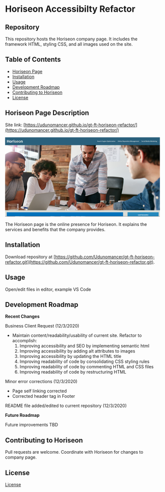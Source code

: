 # Horiseon Accessibilty Refactor

## Repository

This repository hosts the Horiseon company page.  It includes the framework HTML, styling CSS, and all images used on the site.

## Table of Contents

* [Horiseon Page](#horiseon_page)
* [Installation](#installation)
* [Usage](#usage)
* [Development Roadmap](#development_roadmap)
* [Contributing to Horiseon](#contributing)
* [License](#license)

## <a name="horiseon_page"></a>Horiseon Page Description

Site link: [https://udunomancer.github.io/gt-ft-horiseon-refactor/](https://udunomancer.github.io/gt-ft-horiseon-refactor/)

![Image](assets/images/home_page_screenshot.png)

The Horiseon page is the online presence for Horiseon.  It explains the services and benefits that the company provides.

## <a name="installation"></a>Installation

Download repository at [https://github.com/Udunomancer/gt-ft-horiseon-refactor.git](https://github.com/Udunomancer/gt-ft-horiseon-refactor.git).

## <a name="usage"></a>Usage

Open/edit files in editor, example VS Code

## <a name="development_roadmap"></a>Development Roadmap

**Recent Changes**

Business Client Request (12/3/2020)
* Maintain content/readability/usability of current site.  Refactor to accomplish:
    1. Improving accessibility and SEO by implementing semantic html
    2. Improving accessibility by adding alt attributes to images
    3. Improving accessibility by updating the HTML title
    4. Improving readability of code by consolidating CSS styling rules
    5. Improving readability of code by commenting HTML and CSS files
    6. Improving readability of code by restructuring HTML

Minor error corrections (12/3/2020)
* Page self linking corrected
* Corrected header tag in Footer

README file added/edited to current repository (12/3/2020)

**Future Roadmap**

Future improvements TBD

## <a name="contributing"></a>Contributing to Horiseon

Pull requests are welcome.  Coordinate with Horiseon for changes to company page.

## <a name="license"></a>License

[License](assets/license.txt)


